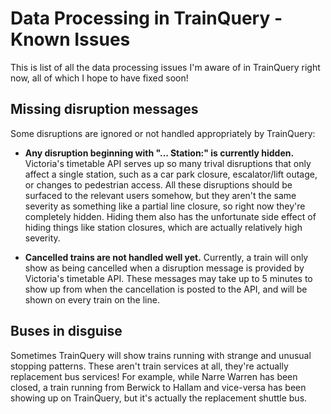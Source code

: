 # Data Processing in TrainQuery - Known Issues

This is list of all the data processing issues I'm aware of in TrainQuery right now, all of which I hope to have fixed soon!

## Missing disruption messages

Some disruptions are ignored or not handled appropriately by TrainQuery:

- **Any disruption beginning with "... Station:" is currently hidden.** Victoria's timetable API serves up so many trival disruptions that only affect a single station, such as a car park closure, escalator/lift outage, or changes to pedestrian access. All these disruptions should be surfaced to the relevant users somehow, but they aren't the same severity as something like a partial line closure, so right now they're completely hidden. Hiding them also has the unfortunate side effect of hiding things like station closures, which are actually relatively high severity.

- **Cancelled trains are not handled well yet.** Currently, a train will only show as being cancelled when a disruption message is provided by Victoria's timetable API. These messages may take up to 5 minutes to show up from when the cancellation is posted to the API, and will be shown on every train on the line.

## Buses in disguise

Sometimes TrainQuery will show trains running with strange and unusual stopping patterns. These aren't train services at all, they're actually replacement bus services! For example, while Narre Warren has been closed, a train running from Berwick to Hallam and vice-versa has been showing up on TrainQuery, but it's actually the replacement shuttle bus.
